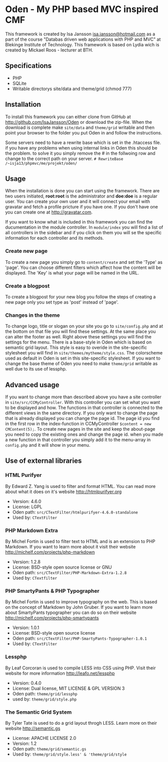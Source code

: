 Oden - My PHP based MVC inspired CMF 
====================================

This framework is created by Isa Jansson isa.jansson@hotmail.com as a part of the course "Databas driven web applications with PHP and MVC" at Blekinge Institute of Technology. This framework is based on Lydia wich is created by Mickael Roos - lecturer at BTH. 

Specifications 
--------------
* PHP
* SQLite
* Writable directorys site/data and theme/grid (chmod 777)

Installation
------------
To install this framework you can either clone from GitHub at http://github.com/IsaJansson/Oden or download the zip-file. When the download is complete make `site/data` and `theme/grid` writable and then point your browser to the folder you put Oden in and follow the instructions. 

Some servers need to have a rewrite base which is set in the .htaccess file. if you have any problems when using internal links in Oden this should be the problem. to solve it you simply remove the # in the follwoing row and change to the correct path on your server. `# RewriteBase /~isja13/phpmvc/me/projekt/oden/`

Usage
-----
When the installation is done you can start using the framework. There are two users initiated, __root:root__ is the administrator and __doe:doe__ is a regular user. You can create your own user and it will connect your email with gravatar and fetch a profile pricture if you have one. If you don't have one you can create one at http://gravatar.com. 

If you want to know what is included in this framework you can find the ducumentation in the module controller. In `module/index` you will find a list of all controllers in the sidebar and if you click on them you will se the specific information for each controller and its methods. 

### Create new page
To create a new page you simply go to `content/create` and set the 'Type' as 'page'. You can choose different filters which affect how the content will be displayed. The 'Key' is what your page will be named in the URL. 
 
### Create a blogpost
To create a blogpost for your new blog you follow the steps of creating a new page only you set type as 'post' instead of 'page'.  

### Changes in the theme
To change logo, title or slogan on your site you go to `site/config.php` and at the bottom on that file you will find these settings. At the same place you can alter the footer as well. Right above these settings you will find the settings for the menu. There is a base-style in Oden which is based on semantic grid layout. This style is easy to overide in the site-specific stylesheet you will find in `site/themes/mytheme/style.css`. The colorscheme used as default in Oden is set in this site-specific stylesheet. If you want to change the base theme of Oden you need to make `theme/grid` writable as well due to its use of lessphp.

Advanced usage
--------------
If you want to change more than described above you have a site controller in `site/src/CCMyController`. With this controller you can set what you want to be displayed and how. The functions in that controller is connected to the different views in the same directory. If you only want to change the page that is already displayed you can change the page id. The page id you find in the first row in the index-function in CCMyController `$content = new CMContent(5);`. To create new pages in the site and keep the about-page you need to copy the existing ones and change the page id. when you made a new function in that controller you simply add it to the menu-array in `config.php` and it will show in your menu.

Use of external libraries
-------------------------

### HTML Purifyer
By Edward Z. Yang is used to filter and format HTML. You can read more about what it does on it's website http://htmlpurifyer.org
* Version: 4.6.0
* License: LGPL
* Oden path: `src/CTextFilter/htmlpurifyer-4.6.0-standalone`
* Used by: `CTextFilter`

### PHP Markdown Extra
By Michel Fortin is used to filter text to HTML and is an extension to PHP Markdown. If you want to learn more about it visit their website http://michelf.com/projects/php-markdown
* Version: 1.2.8
* License: BSD-style open source license or GNU 
* Oden path: `src/CTextFilter/PHP-Markdown-Extra-1.2.8`
* Used by: `CTextfilter`

### PHP SmartyPants & PHP Typographer
By Michel Fortin is used to improve typography on the web. This is based on the concept of Markdown by John Gruber. If you want to learn more about SmartyPants typographer you can do so on their website http://michelf.com/projects/php-smartypants
* Version: 1.0.1
* License: BSD-style open source license
* Oden path: `src/CTextFilter/PHP-SmartyPants-Typographer-1.0.1`
* Used by: `CTextFilter`

### Lessphp
By Leaf Corcoran is used to compile LESS into CSS using PHP. Visit their website for more information http://leafo.net/lessphp
* Version: 0.4.0
* License: Dual license, MIT LICENSE & GPL VERSION 3
* Oden path: `theme/grid/lessphp`
* used by: `theme/grid/style.php`

### The Semantic Grid System
By Tyler Tate is used to do a grid layout throgh LESS. Learn more on their website http://semantic.gs
* License: APACHE LICENSE 2.0
* Version: 1.2
* Oden path: `theme/grid/semantic.gs`
* Used by: `theme/grid/style.less' & 'theme/grid/style`


